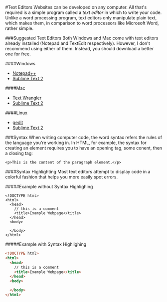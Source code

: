 #Text Editors
Websites can be developed on any computer. All that's required is a simple program called a *text editor* in which to write your code. Unlike a word processing program, text editors only manipulate plain text, which makes them, in comparison to word processors like Microsoft Word, rather simple.

###Suggested Text Editors
Both Windows and Mac come with text editors already installed (Notepad and TextEdit respectively). However, I don't recommend using either of them. Instead, you should download a better one for free.

####Windows
* [Notepad++](http://notepad-plus-plus.org/)
* [Sublime Text 2](http://www.sublimetext.com/2)

####Mac
* [Text Wrangler](http://www.barebones.com/products/TextWrangler/)
* [Sublime Text 2](http://www.sublimetext.com/2)

####Linux
* [gedit](http://projects.gnome.org/gedit/)
* [Sublime Text 2](http://www.sublimetext.com/2)

###Syntax
When writing computer code, the word syntax refers the rules of the language you're working in. In HTML, for example, the syntax for creating an element requires you to have an opening tag, some conent, then a closing tag:
```
<p>This is the content of the paragraph element.</p>
```

####Syntax Highlighting
Most text editors attempt to display code in a colorful fashion that helps you more easily spot errors.

#####Example without Syntax Highlighing
```
<!DOCTYPE html>
<html>
  <head>
    // this is a comment
    <title>Example Webpage</title>
  </head>
  <body>

  </body>
</html>
```

#####Example with Syntax Highlighing
```html
<!DOCTYPE html>
<html>
  <head>
    // this is a comment
    <title>Example Webpage</title>
  </head>
  <body>

  </body>
</html>
```
